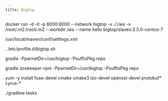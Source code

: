 ```yaml
---
title: Bigtop
---
```




docker run -d -it -p 8000:8000 --network bigtop -v ./:/ws -v /root/.m2:/root/.m2 --workdir /ws --name hello bigtop/slaves:3.3.0-centos-7


/usr/local/maven/conf/settings.xml

. /etc/profile.d/bigtop.sh

gradle  -PparnetDir=/usr/bigtop -PsuffixPkg repo

gradle zookeeper-rpm -PparnetDir=/usr/bigtop -PsuffixPkg repo






yum -y install fuse-devel cmake cmake3 lzo-devel openssl-devel protobuf* cyrus-*

./gradlew tasks